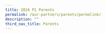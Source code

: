 ```yaml
---
title: 2024 P1 Parents
permalink: /our-partners/parents/permalink/
description: ""
third_nav_title: Parents
---
```

